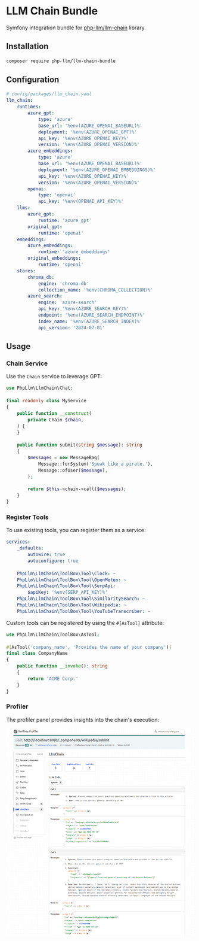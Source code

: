 # LLM Chain Bundle

Symfony integration bundle for [php-llm/llm-chain](https://github.com/php-llm/llm-chain) library.

## Installation

```bash
composer require php-llm/llm-chain-bundle
```

## Configuration

```yaml
# config/packages/llm_chain.yaml
llm_chain:
    runtimes:
        azure_gpt:
            type: 'azure'
            base_url: '%env(AZURE_OPENAI_BASEURL)%'
            deployment: '%env(AZURE_OPENAI_GPT)%'
            api_key: '%env(AZURE_OPENAI_KEY)%'
            version: '%env(AZURE_OPENAI_VERSION)%'
        azure_embeddings:
            type: 'azure'
            base_url: '%env(AZURE_OPENAI_BASEURL)%'
            deployment: '%env(AZURE_OPENAI_EMBEDDINGS)%'
            api_key: '%env(AZURE_OPENAI_KEY)%'
            version: '%env(AZURE_OPENAI_VERSION)%'
        openai:
            type: 'openai'
            api_key: '%env(OPENAI_API_KEY)%'
    llms:
        azure_gpt:
            runtime: 'azure_gpt'
        original_gpt:
            runtime: 'openai'
    embeddings:
        azure_embeddings:
            runtime: 'azure_embeddings'
        original_embeddings:
            runtime: 'openai'
    stores:
        chroma_db:
            engine: 'chroma-db'
            collection_name: '%env(CHROMA_COLLECTION)%'
        azure_search:
            engine: 'azure-search'
            api_key: '%env(AZURE_SEARCH_KEY)%' 
            endpoint: '%env(AZURE_SEARCH_ENDPOINT)%'
            index_name: '%env(AZURE_SEARCH_INDEX)%' 
            api_version: '2024-07-01'
```

## Usage

### Chain Service

Use the `Chain` service to leverage GPT:
```php
use PhpLlm\LlmChain\Chat;

final readonly class MyService
{
    public function __construct(
        private Chain $chain,
    ) {
    }
    
    public function submit(string $message): string
    {
        $messages = new MessageBag(
            Message::forSystem('Speak like a pirate.'),
            Message::ofUser($message),
        );

        return $this->chain->call($messages);
    }
}
```

### Register Tools

To use existing tools, you can register them as a service:
```yaml
services:
    _defaults:
        autowire: true
        autoconfigure: true

    PhpLlm\LlmChain\ToolBox\Tool\Clock: ~
    PhpLlm\LlmChain\ToolBox\Tool\OpenMeteo: ~
    PhpLlm\LlmChain\ToolBox\Tool\SerpApi:
        $apiKey: '%env(SERP_API_KEY)%'
    PhpLlm\LlmChain\ToolBox\Tool\SimilaritySearch: ~
    PhpLlm\LlmChain\ToolBox\Tool\Wikipedia: ~
    PhpLlm\LlmChain\ToolBox\Tool\YouTubeTranscriber: ~
```

Custom tools can be registered by using the `#[AsTool]` attribute:
```php
use PhpLlm\LlmChain\ToolBox\AsTool;

#[AsTool('company_name', 'Provides the name of your company')]
final class CompanyName
{
    public function __invoke(): string
    {
        return 'ACME Corp.'
    }
}
```

### Profiler

The profiler panel provides insights into the chain's execution:

![Profiler](./profiler.png)
